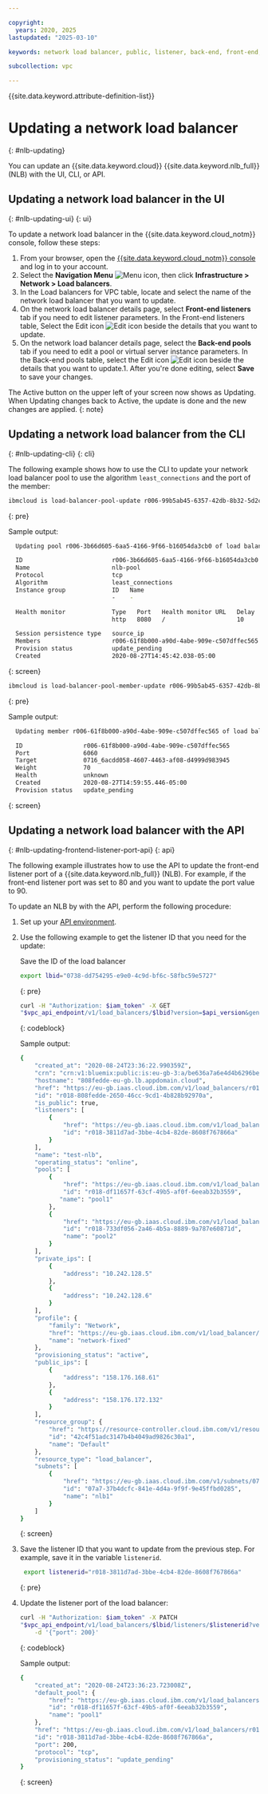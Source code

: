```yaml
---

copyright:
  years: 2020, 2025
lastupdated: "2025-03-10"

keywords: network load balancer, public, listener, back-end, front-end, pool, round-robin, weighted, connections, methods, policies, APIs, access, ports, vpc network, update

subcollection: vpc

---
```


{{site.data.keyword.attribute-definition-list}}

# Updating a network load balancer
{: #nlb-updating}

You can update an {{site.data.keyword.cloud}} {{site.data.keyword.nlb_full}} (NLB) with the UI, CLI, or API.

## Updating a network load balancer in the UI
{: #nlb-updating-ui}
{: ui}

To update a network load balancer in the {{site.data.keyword.cloud_notm}} console, follow these steps:

1. From your browser, open the [{{site.data.keyword.cloud_notm}} console](/login) and log in to your account.
1. Select the **Navigation Menu** ![Menu icon](images/menu_icon.png), then click **Infrastructure > Network > Load balancers**.
1. In the Load balancers for VPC table, locate and select the name of the network load balancer that you want to update.
1. On the network load balancer details page, select **Front-end listeners** tab if you need to edit listener parameters. In the Front-end listeners table, Select the Edit icon ![Edit icon](images/edit.png) beside the details that you want to update.
1. On the network load balancer details page, select the **Back-end pools** tab if you need to edit a pool or virtual server instance parameters. In the Back-end pools table, select the Edit icon ![Edit icon](images/edit.png) beside the details that you want to update.1. After you're done editing, select **Save** to save your changes.

The Active button on the upper left of your screen now shows as Updating. When Updating changes back to Active, the update is done and the new changes are applied.
{: note}

## Updating a network load balancer from the CLI
{: #nlb-updating-cli}
{: cli}

The following example shows how to use the CLI to update your network load balancer pool to use the algorithm `least_connections` and the port of the member:

```sh
ibmcloud is load-balancer-pool-update r006-99b5ab45-6357-42db-8b32-5d2c8aa62776 r006-3b66d605-6aa5-4166-9f66-b16054da3cb0 --algorithm least_connections
```
{: pre}

Sample output:

```sh
  Updating pool r006-3b66d605-6aa5-4166-9f66-b16054da3cb0 of load balancer r006-99b5ab45-6357-42db-8b32-5d2c8aa62776 under account IBM Cloud Network Services as user test@ibm.com...

  ID                         r006-3b66d605-6aa5-4166-9f66-b16054da3cb0
  Name                       nlb-pool
  Protocol                   tcp
  Algorithm                  least_connections
  Instance group             ID   Name
                             -    -

  Health monitor             Type   Port   Health monitor URL   Delay   Retries   Timeout
                             http   8080   /                    10      2         5

  Session persistence type   source_ip
  Members                    r006-61f8b000-a90d-4abe-909e-c507dffec565
  Provision status           update_pending
  Created                    2020-08-27T14:45:42.038-05:00
```
{: screen}

```sh
ibmcloud is load-balancer-pool-member-update r006-99b5ab45-6357-42db-8b32-5d2c8aa62776 r006-3b66d605-6aa5-4166-9f66-b16054da3cb0 r006-61f8b000-a90d-4abe-909e-c507dffec565 --port 6060
```
{: pre}

Sample output:

```sh
  Updating member r006-61f8b000-a90d-4abe-909e-c507dffec565 of load balancer pool r006-3b66d605-6aa5-4166-9f66-b16054da3cb0 under account IBM Cloud Network Services as user test@ibm.com...

  ID                 r006-61f8b000-a90d-4abe-909e-c507dffec565
  Port               6060
  Target             0716_6acdd058-4607-4463-af08-d4999d983945
  Weight             70
  Health             unknown
  Created            2020-08-27T14:59:55.446-05:00
  Provision status   update_pending
```
{: screen}

## Updating a network load balancer with the API
{: #nlb-updating-frontend-listener-port-api}
{: api}

The following example illustrates how to use the API to update the front-end listener port of a {{site.data.keyword.nlb_full}} (NLB). For example, if the front-end listener port was set to 80 and you want to update the port value to 90.

To update an NLB by with the API, perform the following procedure:

1. Set up your [API environment](/docs/vpc?topic=vpc-set-up-environment#api-prerequisites-setup).
1. Use the following example to get the listener ID that you need for the update:

   Save the ID of the load balancer

   ```bash
   export lbid="0738-dd754295-e9e0-4c9d-bf6c-58fbc59e5727"
   ```
   {: pre}

   ```bash
   curl -H "Authorization: $iam_token" -X GET
   "$vpc_api_endpoint/v1/load_balancers/$lbid?version=$api_version&generation=2"
   ```
   {: codeblock}

   Sample output:

   ```sh
   {
       "created_at": "2020-08-24T23:36:22.990359Z",
       "crn": "crn:v1:bluemix:public:is:eu-gb-3:a/be636a7a6e4d4b6296bedf669ce8f88::load-balancer:r018-808fedde-2650-46cc-9cd1-4b828b92970a",
       "hostname": "808fedde-eu-gb.lb.appdomain.cloud",
       "href": "https://eu-gb.iaas.cloud.ibm.com/v1/load_balancers/r018-808fedde-2650-46cc-9cd1-4b828b92970a",
       "id": "r018-808fedde-2650-46cc-9cd1-4b828b92970a",
       "is_public": true,
       "listeners": [
           {
               "href": "https://eu-gb.iaas.cloud.ibm.com/v1/load_balancers/r018-808fedde-2650-46cc-9cd1-4b828b92970a/listeners/r018-3811d7ad-3bbe-4cb4-82de-8608f767866a",
               "id": "r018-3811d7ad-3bbe-4cb4-82de-8608f767866a"
           }
       ],
       "name": "test-nlb",
       "operating_status": "online",
       "pools": [
           {
               "href": "https://eu-gb.iaas.cloud.ibm.com/v1/load_balancers/r018-808fedde-2650-46cc-9cd1-4b828b92970a/pools/r018-df11657f-63cf-49b5-af0f-6eeab32b3559",
               "id": "r018-df11657f-63cf-49b5-af0f-6eeab32b3559",
              "name": "pool1"
           },
           {
               "href": "https://eu-gb.iaas.cloud.ibm.com/v1/load_balancers/r018-808fedde-2650-46cc-9cd1-4b828b92970a/pools/r018-733df056-2a46-4b5a-8889-9a787e60871d",
               "id": "r018-733df056-2a46-4b5a-8889-9a787e60871d",
               "name": "pool2"
           }
       ],
       "private_ips": [
           {
               "address": "10.242.128.5"
           },
           {
               "address": "10.242.128.6"
           }
       ],
       "profile": {
           "family": "Network",
           "href": "https://eu-gb.iaas.cloud.ibm.com/v1/load_balancer/profiles/network-fixed",
           "name": "network-fixed"
       },
       "provisioning_status": "active",
       "public_ips": [
           {
               "address": "158.176.168.61"
           },
           {
               "address": "158.176.172.132"
           }
       ],
       "resource_group": {
           "href": "https://resource-controller.cloud.ibm.com/v1/resource_groups/42c4f51adc3147b4b4049ad9826c30a1",
           "id": "42c4f51adc3147b4b4049ad9826c30a1",
           "name": "Default"
       },
       "resource_type": "load_balancer",
       "subnets": [
           {
               "href": "https://eu-gb.iaas.cloud.ibm.com/v1/subnets/07a7-37b4dcfc-841e-4d4a-9f9f-9e45ffbd0285",
               "id": "07a7-37b4dcfc-841e-4d4a-9f9f-9e45ffbd0285",
               "name": "nlb1"
           }
       ]
   }
   ```
   {: screen}

1. Save the listener ID that you want to update from the previous step. For example, save it in the variable `listenerid`.

   ```sh
    export listenerid="r018-3811d7ad-3bbe-4cb4-82de-8608f767866a"
   ```
   {: pre}

1. Update the listener port of the load balancer:

   ```bash
   curl -H "Authorization: $iam_token" -X PATCH
   "$vpc_api_endpoint/v1/load_balancers/$lbid/listeners/$listenerid?version=$api_version&generation=2" \
       -d '{"port": 200}'
   ```
   {: codeblock}

   Sample output:

   ```sh
   {
       "created_at": "2020-08-24T23:36:23.723008Z",
       "default_pool": {
           "href": "https://eu-gb.iaas.cloud.ibm.com/v1/load_balancers/r018-808fedde-2650-46cc-9cd1-4b828b92970a/pools/r018-df11657f-63cf-49b5-af0f-6eeab32b3559",
           "id": "r018-df11657f-63cf-49b5-af0f-6eeab32b3559",
           "name": "pool1"
       },
       "href": "https://eu-gb.iaas.cloud.ibm.com/v1/load_balancers/r018-808fedde-2650-46cc-9cd1-4b828b92970a/listeners/r018-3811d7ad-3bbe-4cb4-82de-8608f767866a",
       "id": "r018-3811d7ad-3bbe-4cb4-82de-8608f767866a",
       "port": 200,
       "protocol": "tcp",
       "provisioning_status": "update_pending"
   }
   ```
   {: screen}
